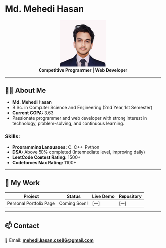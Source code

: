 # Md. Mehedi Hasan

<p align="center">
  <img src="mypicture.jpg" width="150"><br>
  <b>Competitive Programmer | Web Developer</b>
</p>

---

## 👨‍💻 About Me
- **Md. Mehedi Hasan**  
- B.Sc. in Computer Science and Engineering (2nd Year, 1st Semester)  
- **Current CGPA:** 3.63  
- Passionate programmer and web developer with strong interest in technology, problem-solving, and continuous learning.  

### Skills:
- **Programming Languages:** C, C++, Python  
- **DSA:** Above 50% completed (Intermediate level, improving daily)  
- **LeetCode Contest Rating:** 1500+  
- **Codeforces Max Rating:** 1100+  

---

## 🚀 My Work
| Project                | Status         | Live Demo | Repository |
|-------------------------|---------------|-----------|------------|
| Personal Portfolio Page | Coming Soon!  | [—]       | [—]        |

---

## 📫 Contact
📧 Email: **mehedi.hasan.cse86@gmail.com**

